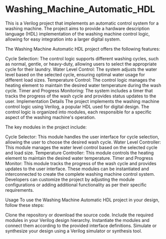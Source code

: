# Washing_Machine_Automatic_HDL
This is a Verilog project that implements an automatic control system for a washing machine. The project aims to provide a hardware description language (HDL) implementation of the washing machine control logic, allowing for easy integration into a larger digital system.

The Washing Machine Automatic HDL project offers the following features:

Cycle Selection: The control logic supports different washing cycles, such as normal, gentle, or heavy-duty, allowing users to select the appropriate cycle for their laundry.
Water Level Control: The system adjusts the water level based on the selected cycle, ensuring optimal water usage for different load sizes.
Temperature Control: The control logic manages the heating element to maintain the desired water temperature during the wash cycle.
Timer and Progress Monitoring: The system includes a timer that tracks the progress of the wash cycle and provides status updates to the user.
Implementation Details
The project implements the washing machine control logic using Verilog, a popular HDL used for digital design. The control logic is organized into modules, each responsible for a specific aspect of the washing machine's operation.

The key modules in the project include:

Cycle Selector: This module handles the user interface for cycle selection, allowing the user to choose the desired wash cycle.
Water Level Controller: This module manages the water level control based on the selected cycle and load size.
Temperature Controller: This module controls the heating element to maintain the desired water temperature.
Timer and Progress Monitor: This module tracks the progress of the wash cycle and provides updates to the user interface.
These modules can be instantiated and interconnected to create the complete washing machine control system. Developers can customize the project by adjusting the module configurations or adding additional functionality as per their specific requirements.

Usage
To use the Washing Machine Automatic HDL project in your design, follow these steps:

Clone the repository or download the source code.
Include the required modules in your Verilog design hierarchy.
Instantiate the modules and connect them according to the provided interface definitions.
Simulate or synthesize your design using a Verilog simulator or synthesis tool.
